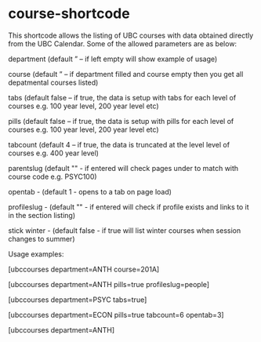course-shortcode
================
This shortcode allows the listing of UBC courses with data obtained directly from the UBC Calendar. Some of the allowed parameters are as below:

department (default ” – if left empty will show example of usage)

course (default ” – if department filled and course empty then you get all depatmental courses listed)

tabs (default false – if true, the data is setup with tabs for each level of courses e.g. 100 year level, 200 year level etc)

pills (default false – if true, the data is setup with pills for each level of courses e.g. 100 year level, 200 year level etc)

tabcount (default 4 – if true, the data is truncated  at the level level of courses e.g. 400 year level)

parentslug (default "" - if entered will check pages under to match with course code e.g. PSYC100)

opentab - (default 1 - opens to a tab on page load)

profileslug - (default "" - if entered will check if profile exists and links to it in the section listing)

stick winter - (default false - if true will list winter courses when session changes to summer)

Usage examples:

[ubccourses department=ANTH course=201A]

[ubccourses department=ANTH pills=true profileslug=people]

[ubccourses department=PSYC tabs=true]

[ubccourses department=ECON pills=true tabcount=6 opentab=3]

[ubccourses department=ANTH]

